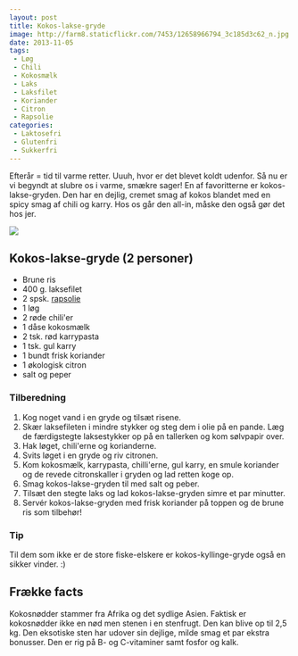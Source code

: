 ```yaml
---
layout: post
title: Kokos-lakse-gryde
image: http://farm8.staticflickr.com/7453/12658966794_3c185d3c62_n.jpg
date: 2013-11-05
tags:
 - Løg
 - Chili
 - Kokosmælk
 - Laks
 - Laksfilet
 - Koriander
 - Citron
 - Rapsolie
categories:
 - Laktosefri
 - Glutenfri
 - Sukkerfri
---
```


Efterår = tid til varme retter. Uuuh, hvor er det blevet koldt udenfor. Så nu er
vi begyndt at slubre os i varme, smækre sager! En af favoritterne er
kokos-lakse-gryden. Den har en dejlig, cremet smag af kokos blandet med en spicy
smag af chili og karry. Hos os går den all-in, måske den også gør det hos jer.

[ ![](http://2.bp.blogspot.com/-0vW1Mvq6czI/UngzJS9QPiI/AAAAAAAABFg/BRb_6rGnVJs/s1600/kokos_laks.png) ](http://2.bp.blogspot.com/-0vW1Mvq6czI/UngzJS9QPiI/AAAAAAAABFg/BRb_6rGnVJs/s1600/kokos_laks.png)


## Kokos-lakse-gryde (2 personer)
- Brune ris
- 400 g. laksefilet
- 2 spsk. [rapsolie](http://www.roedbakkegaard.dk/)
- 1 løg
- 2 røde chili'er
- 1 dåse kokosmælk
- 2 tsk. rød karrypasta
- 1 tsk. gul karry
- 1 bundt frisk koriander
- 1 økologisk citron
- salt og peper

### Tilberedning
1. Kog noget vand i en gryde og tilsæt risene.
2. Skær laksefileten i mindre stykker og steg dem i olie på en pande. Læg de
   færdigstegte laksestykker op på en tallerken og kom sølvpapir over.
3. Hak løget, chili'erne og korianderne.
4. Svits løget i en gryde og riv citronen.
5. Kom kokosmælk, karrypasta, chilli'erne, gul karry, en smule koriander og de
   revede citronskaller i gryden og lad retten koge op.
6. Smag kokos-lakse-gryden til med salt og peber. 
7. Tilsæt den stegte laks og lad kokos-lakse-gryden simre et par minutter.
8. Servér kokos-lakse-gryden med frisk koriander på toppen og de brune ris som
   tilbehør!

### Tip

Til dem som ikke er de store fiske-elskere er kokos-kyllinge-gryde også en sikker vinder. :)

## Frække facts
Kokosnødder stammer fra Afrika og det sydlige Asien. Faktisk er kokosnødder ikke
en nød men stenen i en stenfrugt. Den kan blive op til 2,5 kg. Den eksotiske
sten har udover sin dejlige, milde smag et par ekstra bonusser. Den er rig på B-
og C-vitaminer samt fosfor og kalk.
